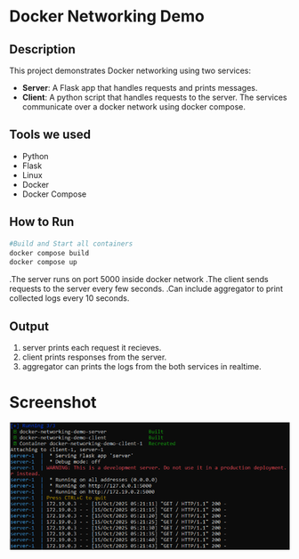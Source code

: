 # Docker Networking Demo

## Description
This project demonstrates Docker networking using two services:
- **Server**: A Flask app that handles requests and prints messages.
- **Client**: A python script that handles requests to the server.
The services communicate over a docker network using docker compose.

## Tools we used
- Python
- Flask
- Linux
- Docker
- Docker Compose

## How to Run
```bash
#Build and Start all containers
docker compose build
docker compose up
```

.The server runs on port 5000 inside docker network
.The client sends requests to the server every few seconds.
.Can include aggregator to print collected logs every 10 seconds.

## Output
1. server prints each request it recieves.
2. client prints responses from the server.
3. aggregator can prints the logs from the both services in realtime.

# Screenshot

![Docker Networking](./docker_networking.PNG)

